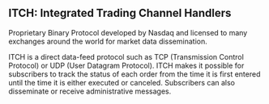 ## ITCH: Integrated Trading Channel Handlers

Proprietary Binary Protocol developed by Nasdaq and licensed to many exchanges around the world for market data dissemination.
  
ITCH is a direct data-feed protocol such as TCP (Transmission Control Protocol) or UDP (User Datagram Protocol). ITCH makes it possible for subscribers to track the status of each order from the time it is first entered until the time it is either executed or canceled. Subscribers can also disseminate or receive administrative messages.


